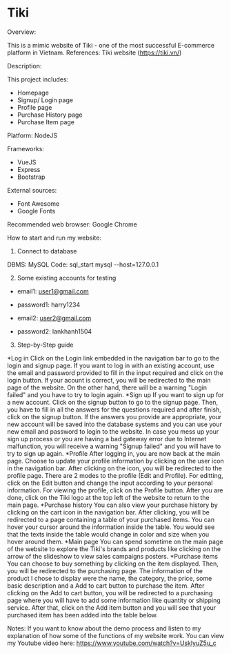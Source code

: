 # Tiki
Overview:

This is a mimic website of Tiki - one of the most successful E-commerce platform in Vietnam.
References: Tiki website (https://tiki.vn/)

Description:

This project includes:
- Homepage
- Signup/ Login page
- Profile page
- Purchase History page
- Purchase Item page

Platform: NodeJS

Frameworks:
- VueJS
- Express
- Bootstrap

External sources:
- Font Awesome
- Google Fonts

Recommended web browser: Google Chrome

How to start and run my website:

1. Connect to database

DBMS: MySQL
Code: 
sql_start
mysql --host=127.0.0.1

2. Some existing accounts for testing
- email1: user1@gmail.com
- password1: harry1234

- email2: user2@gmail.com
- password2: lankhanh1504

3. Step-by-Step guide

*Log in
Click on the Login link embedded in the navigation bar to go to the login and signup page. If you want to log in with an existing account, use the email and password provided to fill in the input required and click on the login button. If your acount is correct, you will be redirected to the main page of the website. On the other hand, there will be a warning "Login failed" and you have to try to login again.
*Sign up
If you want to sign up for a new account. Click on the signup button to go to the signup page. Then, you have to fill in all the answers for the questions required and after finish, click on the signup button. If the answers you provide are appropriate, your new account will be saved into the database systems and you can use your new email and password to login to the website. In case you mess up your sign up process or you are having a bad gateway error due to Internet malfunction, you will receive a warning "Signup failed" and you will have to try to sign up again.
*Profile
After logging in, you are now back at the main page. Choose to update your profile information by clicking on the user icon in the navigation bar. After clicking on the icon, you will be redirected to the profile page. There are 2 modes to the profile (Edit and Profile). For editting, click on the Edit button and change the input according to your personal information. For viewing the profile, click on the Profile button. After you are done, click on the Tiki logo at the top left of the website to return to the main page.
*Purchase history
You can also view your purchase history by clicking on the cart icon in the navigation bar. After clicking, you will be redirected to a page containing a table of your purchased items. You can hover your cursor around the information inside the table. You would see that the texts inside the table would change in color and size when you hover around them.
*Main page
You can spend sometime on the main page of the website to explore the Tiki's brands and products like clicking on the arrow of the slideshow to view sales campaigns posters. 
*Purchase items
You can choose to buy something by clicking on the item displayed. Then, you will be redirected to the purchasing page. The information of the product I chose to display were the name, the category, the price, some basic description and a Add to cart button to purchase the item. After clicking on the Add to cart button, you will be redirected to a purchasing page where you will have to add some information like quantity or shipping service. After that, click on the Add item button and you will see that your purchased item has been added into the table below.


Notes:
If you want to know about the demo process and listen to my explanation of how some of the functions of my website work. You can view my Youtube video here: https://www.youtube.com/watch?v=UsklyuZ5u_c


